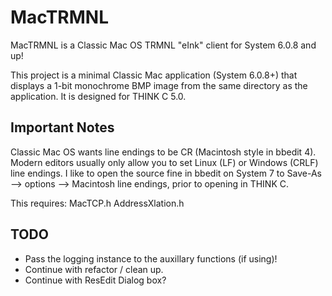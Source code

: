 MacTRMNL
====================================

MacTRMNL is a Classic Mac OS TRMNL "eInk" client for System 6.0.8 and up! 

This project is a minimal Classic Mac application (System 6.0.8+) that displays a 1-bit monochrome BMP image from the same directory as the application. It is designed for THINK C 5.0.

## Important Notes
Classic Mac OS wants line endings to be CR (Macintosh style in bbedit 4).  Modern editors usually only allow you to set Linux (LF) or Windows (CRLF) line endings.  I like to open the source fine in bbedit on System 7 to Save-As --> options --> Macintosh line endings, prior to opening in THINK C.

This requires:
MacTCP.h
AddressXlation.h

## TODO
- Pass the logging instance to the auxillary functions (if using)!
- Continue with refactor / clean up.
- Continue with ResEdit Dialog box?